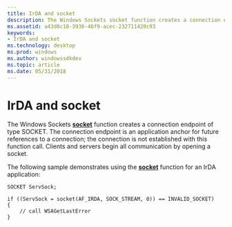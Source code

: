 ```yaml
---
title: IrDA and socket
description: The Windows Sockets socket function creates a connection endpoint of type SOCKET.
ms.assetid: a43d0c18-3936-46f9-acec-232711420c93
keywords:
- IrDA and socket
ms.technology: desktop
ms.prod: windows
ms.author: windowssdkdev
ms.topic: article
ms.date: 05/31/2018
---
```


# IrDA and socket

The Windows Sockets [**socket**](https://msdn.microsoft.com/library/windows/desktop/ms740506) function creates a connection endpoint of type SOCKET. The connection endpoint is an application anchor for future references to a connection; the connection is not established with this function call. Clients and servers begin all communication by opening a socket.

The following sample demonstrates using the [**socket**](https://msdn.microsoft.com/library/windows/desktop/ms740506) function for an IrDA application:

``` syntax
SOCKET ServSock;

if ((ServSock = socket(AF_IRDA, SOCK_STREAM, 0)) == INVALID_SOCKET)
{
    // call WSAGetLastError
}
```

 

 




